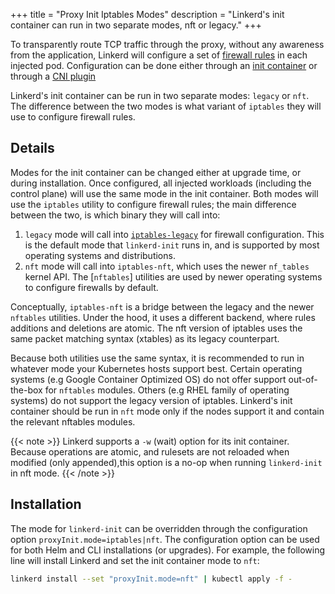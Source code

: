 +++
title = "Proxy Init Iptables Modes"
description = "Linkerd's init container can run in two separate modes, nft or legacy."
+++

To transparently route TCP traffic through the proxy, without any awareness
from the application, Linkerd will configure a set of [firewall
rules](../../reference/iptables/) in each injected pod. Configuration can be
done either through an [init
container](../../reference/architecture/#linkerd-init-container) or through a
[CNI plugin](../cni/)

Linkerd's init container can be run in two separate modes: `legacy` or `nft`.
The difference between the two modes is what variant of `iptables` they will use
to configure firewall rules.

## Details

Modes for the init container can be changed either at upgrade time, or during
installation. Once configured, all injected workloads (including the control
plane) will use the same mode in the init container. Both modes will use the
`iptables` utility to configure firewall rules; the main difference between the
two, is which binary they will call into:

1. `legacy` mode will call into [`iptables-legacy`] for firewall configuration.
   This is the default mode that `linkerd-init` runs in, and is supported by
   most operating systems and distributions.
2. `nft` mode will call into `iptables-nft`, which uses the newer `nf_tables`
   kernel API. The [`nftables`] utilities are used by newer operating systems to
   configure firewalls by default.

[`iptables-legacy`]: https://manpages.debian.org/bullseye/iptables/iptables-legacy.8.en.html
[`iptables-nft`]: https://manpages.debian.org/bullseye/iptables/xtables-nft.8.en.html
Conceptually, `iptables-nft` is a bridge between the legacy and the newer
`nftables` utilities. Under the hood, it uses a different backend, where rules
additions and deletions are atomic. The nft version of iptables uses the same
packet matching syntax (xtables) as its legacy counterpart.

Because both utilities use the same syntax, it is recommended to run in
whatever mode your Kubernetes hosts support best. Certain operating systems
(e.g Google Container Optimized OS) do not offer support out-of-the-box for
`nftables` modules. Others (e.g RHEL family of operating systems) do not
support the legacy version of iptables. Linkerd's init container should be run
in `nft` mode only if the nodes support it and contain the relevant nftables
modules.

{{< note >}}
Linkerd supports a `-w` (wait) option for its init container. Because
operations are atomic, and rulesets are not reloaded when modified (only
appended),this option is a no-op when running `linkerd-init` in nft mode.
{{< /note >}}

## Installation

The mode for `linkerd-init` can be overridden through the configuration option
`proxyInit.mode=iptables|nft`. The configuration option can be used for both
Helm and CLI installations (or upgrades). For example, the following line will
install Linkerd and set the init container mode to `nft`:

```bash
linkerd install --set "proxyInit.mode=nft" | kubectl apply -f -
```
